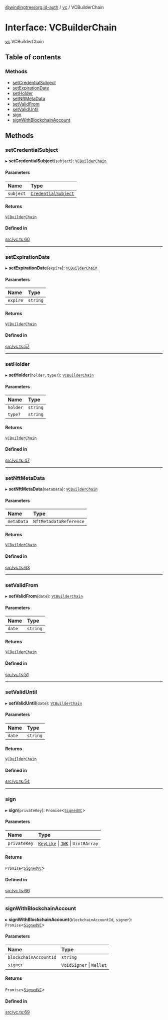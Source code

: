 [@windingtree/org.id-auth](../README.md) / [vc](../modules/vc.md) / VCBuilderChain

# Interface: VCBuilderChain

[vc](../modules/vc.md).VCBuilderChain

## Table of contents

### Methods

- [setCredentialSubject](vc.VCBuilderChain.md#setcredentialsubject)
- [setExpirationDate](vc.VCBuilderChain.md#setexpirationdate)
- [setHolder](vc.VCBuilderChain.md#setholder)
- [setNftMetaData](vc.VCBuilderChain.md#setnftmetadata)
- [setValidFrom](vc.VCBuilderChain.md#setvalidfrom)
- [setValidUntil](vc.VCBuilderChain.md#setvaliduntil)
- [sign](vc.VCBuilderChain.md#sign)
- [signWithBlockchainAccount](vc.VCBuilderChain.md#signwithblockchainaccount)

## Methods

### setCredentialSubject

▸ **setCredentialSubject**(`subject`): [`VCBuilderChain`](vc.VCBuilderChain.md)

#### Parameters

| Name | Type |
| :------ | :------ |
| `subject` | [`CredentialSubject`](vc.CredentialSubject.md) |

#### Returns

[`VCBuilderChain`](vc.VCBuilderChain.md)

#### Defined in

[src/vc.ts:60](https://github.com/windingtree/org.id-sdk/blob/7a05fcf/packages/auth/src/vc.ts#L60)

___

### setExpirationDate

▸ **setExpirationDate**(`expire`): [`VCBuilderChain`](vc.VCBuilderChain.md)

#### Parameters

| Name | Type |
| :------ | :------ |
| `expire` | `string` |

#### Returns

[`VCBuilderChain`](vc.VCBuilderChain.md)

#### Defined in

[src/vc.ts:57](https://github.com/windingtree/org.id-sdk/blob/7a05fcf/packages/auth/src/vc.ts#L57)

___

### setHolder

▸ **setHolder**(`holder`, `type?`): [`VCBuilderChain`](vc.VCBuilderChain.md)

#### Parameters

| Name | Type |
| :------ | :------ |
| `holder` | `string` |
| `type?` | `string` |

#### Returns

[`VCBuilderChain`](vc.VCBuilderChain.md)

#### Defined in

[src/vc.ts:47](https://github.com/windingtree/org.id-sdk/blob/7a05fcf/packages/auth/src/vc.ts#L47)

___

### setNftMetaData

▸ **setNftMetaData**(`metaData`): [`VCBuilderChain`](vc.VCBuilderChain.md)

#### Parameters

| Name | Type |
| :------ | :------ |
| `metaData` | `NftMetadataReference` |

#### Returns

[`VCBuilderChain`](vc.VCBuilderChain.md)

#### Defined in

[src/vc.ts:63](https://github.com/windingtree/org.id-sdk/blob/7a05fcf/packages/auth/src/vc.ts#L63)

___

### setValidFrom

▸ **setValidFrom**(`date`): [`VCBuilderChain`](vc.VCBuilderChain.md)

#### Parameters

| Name | Type |
| :------ | :------ |
| `date` | `string` |

#### Returns

[`VCBuilderChain`](vc.VCBuilderChain.md)

#### Defined in

[src/vc.ts:51](https://github.com/windingtree/org.id-sdk/blob/7a05fcf/packages/auth/src/vc.ts#L51)

___

### setValidUntil

▸ **setValidUntil**(`date`): [`VCBuilderChain`](vc.VCBuilderChain.md)

#### Parameters

| Name | Type |
| :------ | :------ |
| `date` | `string` |

#### Returns

[`VCBuilderChain`](vc.VCBuilderChain.md)

#### Defined in

[src/vc.ts:54](https://github.com/windingtree/org.id-sdk/blob/7a05fcf/packages/auth/src/vc.ts#L54)

___

### sign

▸ **sign**(`privateKey`): `Promise`<[`SignedVC`](vc.SignedVC.md)\>

#### Parameters

| Name | Type |
| :------ | :------ |
| `privateKey` | [`KeyLike`](../modules/keys.md#keylike) \| [`JWK`](keys.JWK.md) \| `Uint8Array` |

#### Returns

`Promise`<[`SignedVC`](vc.SignedVC.md)\>

#### Defined in

[src/vc.ts:66](https://github.com/windingtree/org.id-sdk/blob/7a05fcf/packages/auth/src/vc.ts#L66)

___

### signWithBlockchainAccount

▸ **signWithBlockchainAccount**(`blockchainAccountId`, `signer`): `Promise`<[`SignedVC`](vc.SignedVC.md)\>

#### Parameters

| Name | Type |
| :------ | :------ |
| `blockchainAccountId` | `string` |
| `signer` | `VoidSigner` \| `Wallet` |

#### Returns

`Promise`<[`SignedVC`](vc.SignedVC.md)\>

#### Defined in

[src/vc.ts:69](https://github.com/windingtree/org.id-sdk/blob/7a05fcf/packages/auth/src/vc.ts#L69)
